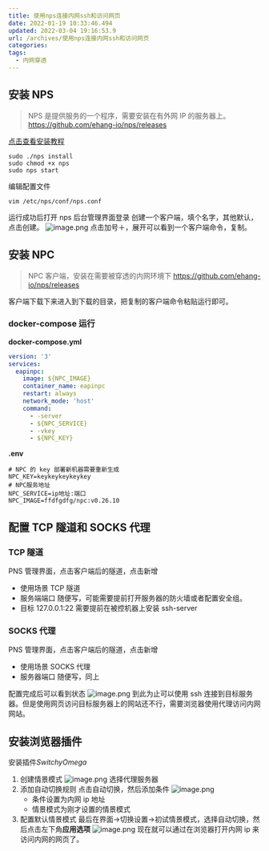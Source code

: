 ```yaml
---
title: 使用nps连接内网ssh和访问网页
date: 2022-01-19 10:33:46.494
updated: 2022-03-04 19:16:53.9
url: /archives/使用nps连接内网ssh和访问网页
categories:
tags:
  - 内网穿透
---
```


## 安装 NPS

> NPS 是提供服务的一个程序，需要安装在有外网 IP 的服务器上。
> https://github.com/ehang-io/nps/releases

[点击查看安装教程](https://ehang-io.github.io/nps/#/run?id=%e5%90%af%e5%8a%a8)

```shell
sudo ./nps install
sudo chmod +x nps
sudo nps start
```

编辑配置文件

```
vim /etc/nps/conf/nps.conf
```

运行成功后打开 nps 后台管理界面登录
创建一个客户端，填个名字，其他默认，点击创建。
![image.png](https://cdn.jsdelivr.net/gh/houxiaozhao/imageLibrary@master/uPic/2022/05/20/jNwwDD.png)
点击加号＋，展开可以看到一个客户端命令，复制。

## 安装 NPC

> NPC 客户端，安装在需要被穿透的内网环境下
> https://github.com/ehang-io/nps/releases

客户端下载下来进入到下载的目录，把复制的客户端命令粘贴运行即可。

### docker-compose 运行

**docker-compose.yml**

```yml
version: '3'
services:
  eapinpc:
    image: ${NPC_IMAGE}
    container_name: eapinpc
    restart: always
    network_mode: 'host'
    command:
      - -server
      - ${NPC_SERVICE}
      - -vkey
      - ${NPC_KEY}
```

**.env**

```.env
# NPC 的 key 部署新机器需要重新生成
NPC_KEY=keykeykeykeykey
# NPC服务地址
NPC_SERVICE=ip地址:端口
NPC_IMAGE=ffdfgdfg/npc:v0.26.10
```

## 配置 TCP 隧道和 SOCKS 代理

### TCP 隧道

PNS 管理界面，点击客户端后的隧道，点击新增

- 使用场景 TCP 隧道
- 服务端端口 随便写，可能需要提前打开服务器的防火墙或者配置安全组。
- 目标 127.0.0.1:22 需要提前在被控机器上安装 ssh-server

### SOCKS 代理

PNS 管理界面，点击客户端后的隧道，点击新增

- 使用场景 SOCKS 代理
- 服务器端口 随便写，同上

配置完成后可以看到状态
![image.png](https://cdn.jsdelivr.net/gh/houxiaozhao/imageLibrary@master/uPic/2022/05/20/5flEft.png)
到此为止可以使用 ssh 连接到目标服务器。但是使用网页访问目标服务器上的网站还不行，需要浏览器使用代理访问内网网站。

## 安装浏览器插件

安装插件*SwitchyOmega*

1. 创建情景模式
   ![image.png](https://cdn.jsdelivr.net/gh/houxiaozhao/imageLibrary@master/uPic/2022/05/20/EiKr7s.png)
   选择代理服务器
2. 添加自动切换规则
   点击自动切换，然后添加条件
   ![image.png](https://cdn.jsdelivr.net/gh/houxiaozhao/imageLibrary@master/uPic/2022/05/20/8O5Jgw.png)
   - 条件设置为内网 ip 地址
   - 情景模式为刚才设置的情景模式
3. 配置默认情景模式
   最后在界面->切换设置->初试情景模式，选择自动切换，然后点击左下角**应用选项**
   ![image.png](https://cdn.jsdelivr.net/gh/houxiaozhao/imageLibrary@master/uPic/2022/05/20/2xd8HD.png)
   现在就可以通过在浏览器打开内网 ip 来访问内网的网页了。
